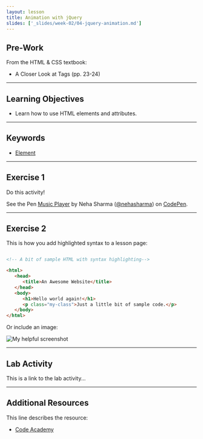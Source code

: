 ```yaml
---
layout: lesson
title: Animation with jQuery
slides: ['_slides/week-02/04-jquery-animation.md']
---
```


## Pre-Work

From the HTML & CSS textbook:

- A Closer Look at Tags (pp. 23-24)

---

## Learning Objectives

- Learn how to use HTML elements and attributes.

---

## Keywords

- [Element](https://developer.mozilla.org/en/docs/Web/HTML/Element)

---

## Exercise 1

Do this activity!

<p data-height="268" data-theme-id="0" data-slug-hash="rVVYEG" data-default-tab="result" data-user="nehasharma" class='codepen'>See the Pen <a href='http://codepen.io/nehasharma/pen/rVVYEG/'>Music Player</a> by Neha Sharma (<a href='http://codepen.io/nehasharma'>@nehasharma</a>) on <a href='http://codepen.io'>CodePen</a>.</p>
<script async src="//assets.codepen.io/assets/embed/ei.js"></script>

---

## Exercise 2

This is how you add highlighted syntax to a lesson page:

```html

<!-- A bit of sample HTML with syntax highlighting-->

<html>
   <head>
      <title>An Awesome Website</title>
   </head>
   <body>
      <h1>Hello world again!</h1>
      <p class="my-class">Just a little bit of sample code.</p>
   </body>
</html>

```

Or include an image:

![My helpful screenshot](/public/img/human-to-machine.png)

---

## Lab Activity

This is a link to the lab activity...

---

## Additional Resources

This line describes the resource:

- [Code Academy](http://www.codecademy.com/learn)
